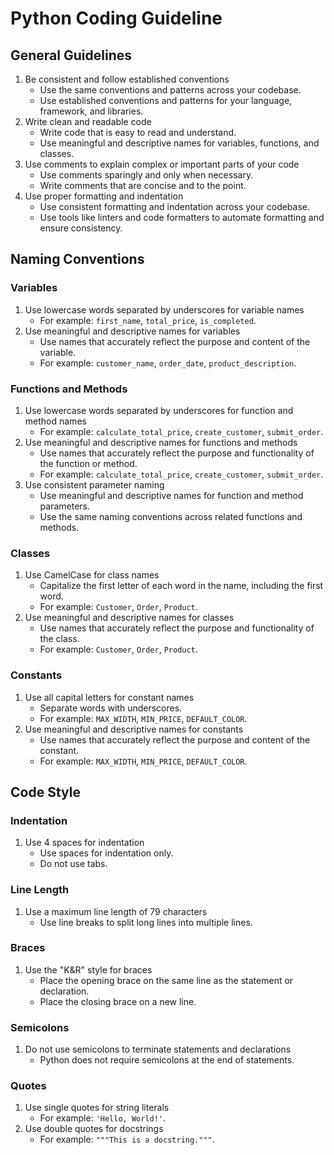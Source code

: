 # Python Coding Guideline

## General Guidelines

1. Be consistent and follow established conventions
   - Use the same conventions and patterns across your codebase.
   - Use established conventions and patterns for your language, framework, and libraries.
2. Write clean and readable code
   - Write code that is easy to read and understand.
   - Use meaningful and descriptive names for variables, functions, and classes.
3. Use comments to explain complex or important parts of your code
   - Use comments sparingly and only when necessary.
   - Write comments that are concise and to the point.
4. Use proper formatting and indentation
   - Use consistent formatting and indentation across your codebase.
   - Use tools like linters and code formatters to automate formatting and ensure consistency.

## Naming Conventions

### Variables

1. Use lowercase words separated by underscores for variable names
   - For example: `first_name`, `total_price`, `is_completed`.
2. Use meaningful and descriptive names for variables
   - Use names that accurately reflect the purpose and content of the variable.
   - For example: `customer_name`, `order_date`, `product_description`.

### Functions and Methods

1. Use lowercase words separated by underscores for function and method names
   - For example: `calculate_total_price`, `create_customer`, `submit_order`.
2. Use meaningful and descriptive names for functions and methods
   - Use names that accurately reflect the purpose and functionality of the function or method.
   - For example: `calculate_total_price`, `create_customer`, `submit_order`.
3. Use consistent parameter naming
   - Use meaningful and descriptive names for function and method parameters.
   - Use the same naming conventions across related functions and methods.

### Classes

1. Use CamelCase for class names
   - Capitalize the first letter of each word in the name, including the first word.
   - For example: `Customer`, `Order`, `Product`.
2. Use meaningful and descriptive names for classes
   - Use names that accurately reflect the purpose and functionality of the class.
   - For example: `Customer`, `Order`, `Product`.

### Constants

1. Use all capital letters for constant names
   - Separate words with underscores.
   - For example: `MAX_WIDTH`, `MIN_PRICE`, `DEFAULT_COLOR`.
2. Use meaningful and descriptive names for constants
   - Use names that accurately reflect the purpose and content of the constant.
   - For example: `MAX_WIDTH`, `MIN_PRICE`, `DEFAULT_COLOR`.

## Code Style

### Indentation

1. Use 4 spaces for indentation
   - Use spaces for indentation only.
   - Do not use tabs.

### Line Length

1. Use a maximum line length of 79 characters
   - Use line breaks to split long lines into multiple lines.

### Braces

1. Use the "K&R" style for braces
   - Place the opening brace on the same line as the statement or declaration.
   - Place the closing brace on a new line.

### Semicolons

1. Do not use semicolons to terminate statements and declarations
   - Python does not require semicolons at the end of statements.

### Quotes

1. Use single quotes for string literals
   - For example: `'Hello, World!'`.
2. Use double quotes for docstrings
   - For example: `"""This is a docstring."""`.
